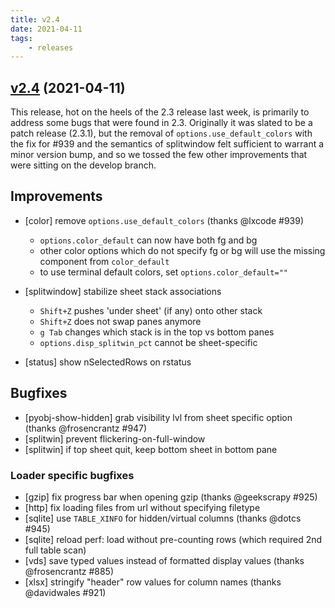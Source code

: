 ```yaml
---
title: v2.4
date: 2021-04-11
tags:
    - releases
---
```


## [v2.4](https://github.com/saulpw/visidata/releases/tag/v2.4) (2021-04-11)

This release, hot on the heels of the 2.3 release last week, is primarily to address some bugs that were found in 2.3.
Originally it was slated to be a patch release (2.3.1), but the removal of `options.use_default_colors` with the fix for #939 and the semantics of splitwindow felt sufficient to warrant a minor version bump, and so we tossed the few other improvements that were sitting on the develop branch.

## Improvements

- [color] remove `options.use_default_colors` (thanks @lxcode #939)
    - `options.color_default` can now have both fg and bg
    - other color options which do not specify fg or bg will use the missing component from `color_default`
    - to use terminal default colors, set `options.color_default=""`

- [splitwindow] stabilize sheet stack associations
    - `Shift+Z` pushes 'under sheet' (if any) onto other stack
    - `Shift+Z` does not swap panes anymore
    - `g Tab` changes which stack is in the top vs bottom panes
    - `options.disp_splitwin_pct` cannot be sheet-specific

- [status] show nSelectedRows on rstatus

## Bugfixes

- [pyobj-show-hidden] grab visibility lvl from sheet specific option (thanks @frosencrantz #947)
- [splitwin] prevent flickering-on-full-window
- [splitwin] if top sheet quit, keep bottom sheet in bottom pane

### Loader specific bugfixes

- [gzip] fix progress bar when opening gzip (thanks @geekscrapy #925)
- [http] fix loading files from url without specifying filetype
- [sqlite] use `TABLE_XINFO` for hidden/virtual columns (thanks @dotcs #945)
- [sqlite] reload perf: load without pre-counting rows (which required 2nd full table scan)
- [vds] save typed values instead of formatted display values (thanks @frosencrantz #885)
- [xlsx] stringify "header" row values for column names (thanks @davidwales #921)
